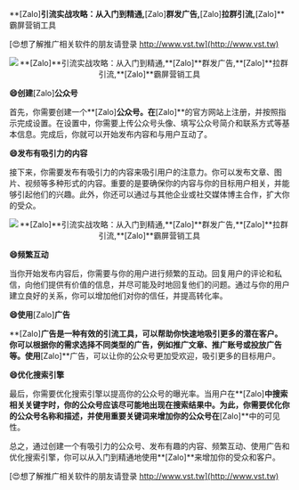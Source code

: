 **[Zalo]**引流实战攻略：从入门到精通,**[Zalo]**群发广告,**[Zalo]**拉群引流,**[Zalo]**霸屏营销工具

[😍想了解推广相关软件的朋友请登录 http://www.vst.tw](http://www.vst.tw)

 <center><img src="https://vst.tw/MP4/tuiguang/png/1.png" alt="**[Zalo]**引流实战攻略：从入门到精通,**[Zalo]**群发广告,**[Zalo]**拉群引流,**[Zalo]**霸屏营销工具"></center>

**😄创建**[Zalo]**公众号**

首先，你需要创建一个**[Zalo]**公众号。在**[Zalo]**的官方网站上注册，并按照指示完成设置。在设置中，你需要上传公众号头像、填写公众号简介和联系方式等基本信息。完成后，你就可以开始发布内容和与用户互动了。

**😄发布有吸引力的内容**

接下来，你需要发布有吸引力的内容来吸引用户的注意力。你可以发布文章、图片、视频等多种形式的内容。重要的是要确保你的内容与你的目标用户相关，并能够引起他们的兴趣。此外，你还可以通过与其他企业或社交媒体博主合作，扩大你的受众。

 <center><img src="https://vst.tw/MP4/tuiguang/png/5.png" alt="**[Zalo]**引流实战攻略：从入门到精通,**[Zalo]**群发广告,**[Zalo]**拉群引流,**[Zalo]**霸屏营销工具"></center>

**😄频繁互动**

当你开始发布内容后，你需要与你的用户进行频繁的互动。回复用户的评论和私信，向他们提供有价值的信息，并尽可能及时地回复他们的问题。通过与你的用户建立良好的关系，你可以增加他们对你的信任，并提高转化率。

**😄使用**[Zalo]**广告**

**[Zalo]**广告是一种有效的引流工具，可以帮助你快速地吸引更多的潜在客户。你可以根据你的需求选择不同类型的广告，例如推广文章、推广账号或投放广告等。使用**[Zalo]**广告，可以让你的公众号更加受欢迎，吸引更多的目标用户。

**😄优化搜索引擎**

最后，你需要优化搜索引擎以提高你的公众号的曝光率。当用户在**[Zalo]**中搜索相关关键字时，你的公众号应该尽可能地出现在搜索结果中。为此，你需要优化你的公众号名称和描述，并使用重要关键词来增加你的公众号在**[Zalo]**中的可见性。

总之，通过创建一个有吸引力的公众号、发布有趣的内容、频繁互动、使用广告和优化搜索引擎，你可以从入门到精通地使用**[Zalo]**来增加你的受众和客户。

[😍想了解推广相关软件的朋友请登录 http://www.vst.tw](http://www.vst.tw)



